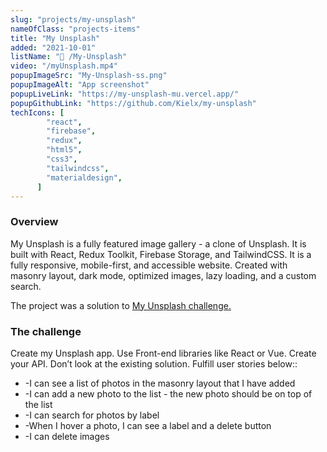 ```yaml
---
slug: "projects/my-unsplash"
nameOfClass: "projects-items"
title: "My Unsplash"
added: "2021-10-01"
listName: "📸 /My-Unsplash"
video: "/myUnsplash.mp4"
popupImageSrc: "My-Unsplash-ss.png"
popupImageAlt: "App screenshot"
popupLiveLink: "https://my-unsplash-mu.vercel.app/"
popupGithubLink: "https://github.com/Kielx/my-unsplash"
techIcons: [
        "react",
        "firebase",
        "redux",
        "html5",
        "css3",
        "tailwindcss",
        "materialdesign",
      ]
---
```


### Overview

My Unsplash is a fully featured image gallery - a clone of Unsplash. It is built with React, Redux Toolkit, Firebase Storage, and TailwindCSS. It is a fully responsive, mobile-first, and accessible website. Created with masonry layout, dark mode, optimized images, lazy loading, and a custom search.

The project was a solution to <a href="https://devchallenges.io/challenges/rYyhwJAxMfES5jNQ9YsP" target="_blank" rel="noopener"><span>My Unsplash challenge.</span></a>
### The challenge

Create my Unsplash app. Use Front-end libraries like React or Vue. Create your API. Don’t look at the existing solution. Fulfill user stories below::
<ul>
<li>-I can see a list of photos in the masonry layout that I have added</li>
<li>-I can add a new photo to the list - the new photo should be on top of the list
</li>
<li>-I can search for photos by label</li>
<li>-When I hover a photo, I can see a label and a delete button</li>
<li>-I can delete images</li>
</ul>